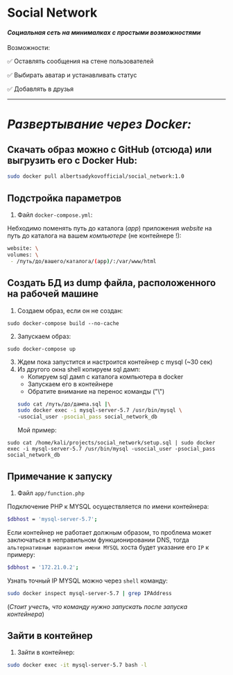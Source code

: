 # Social Network

####  _Социальная сеть на минималках с простыми возможностями_

Возможности:

:white_check_mark: Оставлять сообщения на стене пользователей

:white_check_mark: Выбирать аватар и устанавливать статус

:white_check_mark: Добавлять в друзья 

____
# _Развертывание через Docker:_
## Скачать образ можно с GitHub (отсюда) или выгрузить его с Docker Hub:

```sh
sudo docker pull albertsadykovofficial/social_network:1.0
```

## Подстройка параметров
1) Файл `docker-compose.yml`:

Небходимо поменять путь до каталога (_app_) приложения _website_ на путь до каталога на вашем _компьютере_ (не контейнере !):
```sh
website: \
volumes: \
 - /путь/до/вашего/каталога/(app)/:/var/www/html
```
    
## Создать БД из dump файла, расположенного на рабочей машине
1) Создаем образ, если он не создан:
        
```shell
sudo docker-compose build --no-cache
```
2) Запускаем образ:

```
sudo docker-compose up
```
3) Ждем пока запустится и настроится контейнер с mysql (~30 сек) 
4) Из другого окна shell копируем sql дамп:
    * Копируем sql дамп с каталога компьютера в docker
    * Запускаем его в контейнере
    *  Обратите внимание на перенос команды ("\\")
    ```sh
    sudo cat /путь/до/дампа.sql |\
    sudo docker exec -i mysql-server-5.7 /usr/bin/mysql \
    -usocial_user -psocial_pass social_network_db
    ```
    Мой пример:
        
```
sudo cat /home/kali/projects/social_network/setup.sql | sudo docker exec -i mysql-server-5.7 /usr/bin/mysql -usocial_user -psocial_pass social_network_db
```
        
## Примечание к запуску
1) Файл `app/function.php`

Подключение PHP к MYSQL осуществляется по имени контейнера:

```sh
$dbhost = 'mysql-server-5.7';
```
Если контейнер не работает должным образом, то проблема может заключаться в неправильном функционировании DNS, тогда `альтернативным вариантом имени MYSQL` хоста будет указание его `IP` к примеру:

```sh
$dbhost = '172.21.0.2';
```
Узнать точный IP MYSQL можно через `shell` команду:

```sh
sudo docker inspect mysql-server-5.7 | grep IPAddress
```
(_Стоит учесть, что команду нужно запускать после запуска контейнера_)
     
## Зайти в контейнер
1) Зайти в контейнер:
```sh
sudo docker exec -it mysql-server-5.7 bash -l 
```
